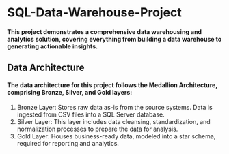 # SQL-Data-Warehouse-Project

#### This project demonstrates a comprehensive data warehousing and analytics solution, covering everything from building a data warehouse to generating actionable insights.

## Data Architecture
#### The data architecture for this project follows the Medallion Architecture, comprising Bronze, Silver, and Gold layers:

1. Bronze Layer: Stores raw data as-is from the source systems. Data is ingested from CSV files into a SQL Server database.  
2. Silver Layer: This layer includes data cleansing, standardization, and normalization processes to prepare the data for analysis.  
3. Gold Layer: Houses business-ready data, modeled into a star schema, required for reporting and analytics.
